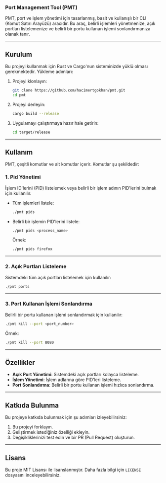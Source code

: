 ### Port Management Tool (PMT)

PMT, port ve işlem yönetimi için tasarlanmış, basit ve kullanışlı bir CLI (Komut Satırı Arayüzü) aracıdır. Bu araç, belirli işlemleri yönetmenize, açık portları listelemenize ve belirli bir portu kullanan işlemi sonlandırmanıza olanak tanır.

---

## **Kurulum**

Bu projeyi kullanmak için Rust ve Cargo'nun sisteminizde yüklü olması gerekmektedir. Yükleme adımları:

1. Projeyi klonlayın:
   ```bash
   git clone https://github.com/hacimertgokhan/pmt.git
   cd pmt
   ```

2. Projeyi derleyin:
   ```bash
   cargo build --release
   ```

3. Uygulamayı çalıştırmaya hazır hale getirin:
   ```bash
   cd target/release
   ```

---

## **Kullanım**

PMT, çeşitli komutlar ve alt komutlar içerir. Komutlar şu şekildedir:

### **1. Pid Yönetimi**
İşlem ID'lerini (PID) listelemek veya belirli bir işlem adının PID'lerini bulmak için kullanılır.

- Tüm işlemleri listele:
  ```bash
  ./pmt pids
  ```
- Belirli bir işlemin PID'lerini listele:
  ```bash
  ./pmt pids <process_name>
  ```
  Örnek:
  ```bash
  ./pmt pids firefox
  ```

---

### **2. Açık Portları Listeleme**
Sistemdeki tüm açık portları listelemek için kullanılır:
```bash
./pmt ports
```

---

### **3. Port Kullanan İşlemi Sonlandırma**
Belirli bir portu kullanan işlemi sonlandırmak için kullanılır:
```bash
./pmt kill --port <port_number>
```
Örnek:
```bash
./pmt kill --port 8080
```

---

## **Özellikler**
- **Açık Port Yönetimi**: Sistemdeki açık portları kolayca listeleme.
- **İşlem Yönetimi**: İşlem adlarına göre PID'leri listeleme.
- **Port Sonlandırma**: Belirli bir portu kullanan işlemi hızlıca sonlandırma.

---

## **Katkıda Bulunma**
Bu projeye katkıda bulunmak için şu adımları izleyebilirsiniz:
1. Bu projeyi forklayın.
2. Geliştirmek istediğiniz özelliği ekleyin.
3. Değişikliklerinizi test edin ve bir PR (Pull Request) oluşturun.

---

## **Lisans**
Bu proje MIT Lisansı ile lisanslanmıştır. Daha fazla bilgi için `LICENSE` dosyasını inceleyebilirsiniz.
